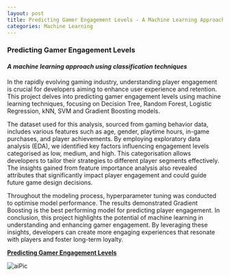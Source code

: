 ```yaml
---
layout: post
title: Predicting Gamer Engagement Levels - A Machine Learning Approach
categories: Machine Learning
---
```


### Predicting Gamer Engagement Levels

#### *A machine learning approach using classification techniques*

In the rapidly evolving gaming industry, understanding player engagement is crucial for developers aiming to enhance user experience and retention. This project delves into predicting gamer engagement levels using machine learning techniques, focusing on Decision Tree, Random Forest, Logistic Regression, kNN, SVM and Gradient Boosting models.

The dataset used for this analysis, sourced from gaming behavior data, includes various features such as age, gender, playtime hours, in-game purchases, and player achievements. By employing exploratory data analysis (EDA), we identified key factors influencing engagement levels categorised as low, medium, and high. This categorisation allows developers to tailor their strategies to different player segments effectively. The insights gained from feature importance analysis also revealed attributes that significantly impact player engagement and could guide future game design decisions.

Throughout the modeling process, hyperparameter tuning was conducted to optimise model performance. The results demonstrated Gradient Boosting is the best performing model for predicting player engagement. In conclusion, this project highlights the potential of machine learning in understanding and enhancing gamer engagement. By leveraging these insights, developers can create more engaging experiences that resonate with players and foster long-term loyalty.

<a  style="font-weight:bold" href="https://kenyeokp.github.io/mystuff/5-Predicting%20Gamers%20Engagement%20Levels/">Predicting Gamer Engagement Levels</a>

![aiPic](https://github.com/user-attachments/assets/7f76b5b5-9f0a-40b3-bfaf-4a200855c9c3)
